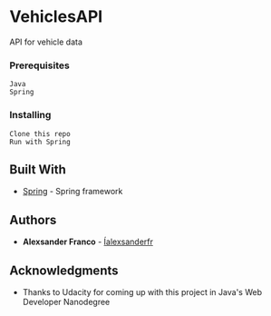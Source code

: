 # VehiclesAPI

API for vehicle data 

### Prerequisites

```
Java
Spring
```

### Installing

```
Clone this repo
Run with Spring
```

## Built With

* [Spring](https://spring.io/) - Spring framework

## Authors

* **Alexsander Franco** -  [Íalexsanderfr](https://github.com/alexsanderfr)

## Acknowledgments

* Thanks to Udacity for coming up with this project in Java's Web Developer Nanodegree
